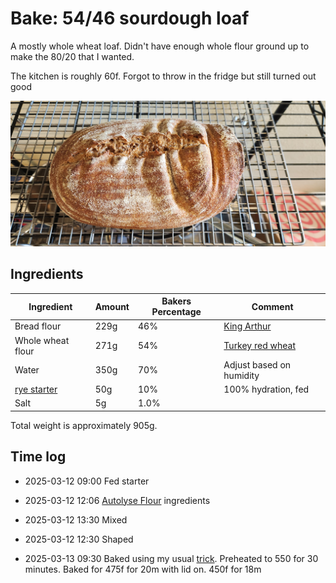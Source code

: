 # Bake: 54/46 sourdough loaf

A mostly whole wheat loaf. Didn't have enough whole flour ground up to make the 80/20 that I wanted.

The kitchen is roughly 60f. Forgot to throw in the fridge but still turned out good

![loaf of sourdough](./sourdough.jpg)

## Ingredients

| Ingredient            | Amount | Bakers Percentage | Comment                    |
| --------------------- | ------ | ----------------- | -------------------------- |
| Bread flour           | 229g   | 46%               | [King Arthur](../642)      |
| Whole wheat flour     | 271g   | 54%               | [Turkey red wheat](../739) |
| Water                 | 350g   | 70%               | Adjust based on humidity   |
| [rye starter](../741) | 50g    | 10%               | 100% hydration, fed        |
| Salt                  | 5g     | 1.0%              |                            |

Total weight is approximately 905g.

## Time log

- 2025-03-12 09:00 Fed starter
- 2025-03-12 12:06 [Autolyse Flour](../911) ingredients
- 2025-03-12 13:30 Mixed

- 2025-03-12 12:30 Shaped
- 2025-03-13 09:30 Baked using my usual [trick](../964). Preheated to 550 for 30 minutes. Baked for 475f for 20m with lid on. 450f for 18m
